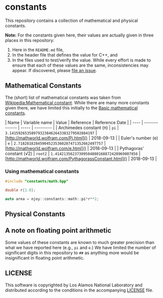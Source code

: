 # constants
This repository contains a collection of mathematical and physical constants. 

**Note:** For the constants given here, their values are actually given in three places in this repository:

1. Here in the `README.md` file,
2. In the header file that defines the value for C++, and
3. In the files used to test/verify the value.
While every effort is made to ensure that each of these values are the same, inconsistencies may appear. If discovered, please [file an issue](https://github.com/njoy/constants/issues).

## Mathematical Constants
The (short) list of mathematical constants was taken from [Wikipedia:Mathematical constant](https://en.wikipedia.org/wiki/Mathematical_constant). While there are many more constants given there, we have limited this initially to the [Basic mathematical constants](https://en.wikipedia.org/wiki/Mathematical_constant#Basic_mathematical_constants).

 | Name                      | Variable name | Value                                       | Reference                                | Reference Date | 
 | ----                      | ------------- | -----                                       | ---------                                | 
 | Archimedes constant (π)   | `pi`          | `3.141592653589793238462643383279502884197` | [http://mathworld.wolfram.com/Pi.html]() | 2018-09-13     | 
 | Euler's number (e)        | `e`           | `2.718281828459045235360287471352662497757` | [http://mathworld.wolfram.com/e.html]()  | 2018-09-13     | 
 | Pythagoras' constant (√2) | `root2`       | `1.41421356237309504880168872420969807856`  | [http://mathworld.wolfram.com/PythagorassConstant.html]() | 2018-09-13 |

### Using mathematical constants

```cpp
#include "constants/math.hpp"

double r{1.0};

auto area = njoy::constants::math::pi*r**2;
```

## Physical Constants

## A note on floating point arithmetic 
Some values of these constants are known to much greater precision than what we have reported here (e.g., `pi` and `e`.) We have limited the number of significant digits in this repository to `##` as anything more would be insignificant in floating point arithmetic.

## LICENSE
This software is copyrighted by Los Alamos National Laboratory and distributed according to the conditions in the accompanying [LICENSE](LICENSE) file. 

